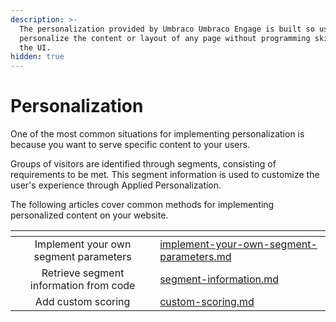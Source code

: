 ```yaml
---
description: >-
  The personalization provided by Umbraco Umbraco Engage is built so users can
  personalize the content or layout of any page without programming skills from
  the UI.
hidden: true
---
```


# Personalization

One of the most common situations for implementing personalization is because you want to serve specific content to your users.

Groups of visitors are identified through segments, consisting of requirements to be met. This segment information is used to customize the user's experience through Applied Personalization.

The following articles cover common methods for implementing personalized content on your website.

<table data-view="cards"><thead><tr><th align="center"></th><th data-hidden data-card-target data-type="content-ref"></th></tr></thead><tbody><tr><td align="center">Implement your own segment parameters</td><td><a href="implement-your-own-segment-parameters.md">implement-your-own-segment-parameters.md</a></td></tr><tr><td align="center">Retrieve segment information from code</td><td><a href="segment-information.md">segment-information.md</a></td></tr><tr><td align="center">Add custom scoring</td><td><a href="custom-scoring.md">custom-scoring.md</a></td></tr></tbody></table>
